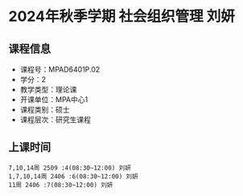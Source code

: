 # 2024年秋季学期 社会组织管理 刘妍






## 课程信息

- 课程号：MPAD6401P.02
- 学分：2
- 教学类型：理论课
- 开课单位：MPA中心1
- 课程类别：硕士
- 课程层次：研究生课程

## 上课时间

```
7,10,14周 2509 :4(08:30~12:00) 刘妍
1,7,10,14周 2406 :6(08:30~12:00) 刘妍
11周 2406 :7(08:30~12:00) 刘妍
```

